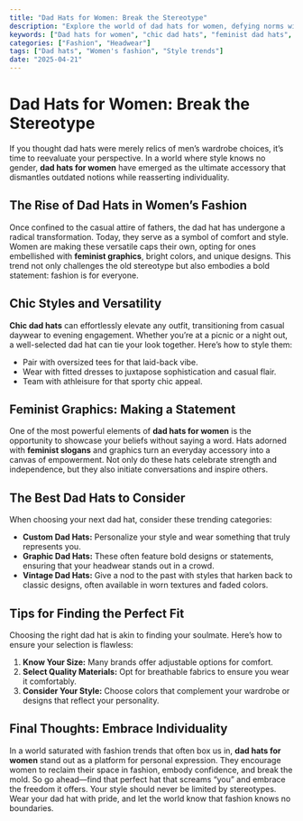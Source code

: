 ```yaml
---
title: "Dad Hats for Women: Break the Stereotype"
description: "Explore the world of dad hats for women, defying norms with chic styles and feminist graphics. Stand out or blend in with our curated guide."
keywords: ["Dad hats for women", "chic dad hats", "feminist dad hats", "graphic dad hats", "custom dad hats"]
categories: ["Fashion", "Headwear"]
tags: ["Dad hats", "Women's fashion", "Style trends"]
date: "2025-04-21"
---
```


# Dad Hats for Women: Break the Stereotype

If you thought dad hats were merely relics of men’s wardrobe choices, it’s time to reevaluate your perspective. In a world where style knows no gender, **dad hats for women** have emerged as the ultimate accessory that dismantles outdated notions while reasserting individuality.

## The Rise of Dad Hats in Women’s Fashion

Once confined to the casual attire of fathers, the dad hat has undergone a radical transformation. Today, they serve as a symbol of comfort and style. Women are making these versatile caps their own, opting for ones embellished with **feminist graphics**, bright colors, and unique designs. This trend not only challenges the old stereotype but also embodies a bold statement: fashion is for everyone.

## Chic Styles and Versatility

**Chic dad hats** can effortlessly elevate any outfit, transitioning from casual daywear to evening engagement. Whether you’re at a picnic or a night out, a well-selected dad hat can tie your look together. Here’s how to style them:

- Pair with oversized tees for that laid-back vibe.
- Wear with fitted dresses to juxtapose sophistication and casual flair.
- Team with athleisure for that sporty chic appeal.

## Feminist Graphics: Making a Statement

One of the most powerful elements of **dad hats for women** is the opportunity to showcase your beliefs without saying a word. Hats adorned with **feminist slogans** and graphics turn an everyday accessory into a canvas of empowerment. Not only do these hats celebrate strength and independence, but they also initiate conversations and inspire others.

## The Best Dad Hats to Consider

When choosing your next dad hat, consider these trending categories:

- **Custom Dad Hats:** Personalize your style and wear something that truly represents you.
- **Graphic Dad Hats:** These often feature bold designs or statements, ensuring that your headwear stands out in a crowd.
- **Vintage Dad Hats:** Give a nod to the past with styles that harken back to classic designs, often available in worn textures and faded colors.

## Tips for Finding the Perfect Fit

Choosing the right dad hat is akin to finding your soulmate. Here’s how to ensure your selection is flawless:

1. **Know Your Size:** Many brands offer adjustable options for comfort.
2. **Select Quality Materials:** Opt for breathable fabrics to ensure you wear it comfortably.
3. **Consider Your Style:** Choose colors that complement your wardrobe or designs that reflect your personality.

## Final Thoughts: Embrace Individuality

In a world saturated with fashion trends that often box us in, **dad hats for women** stand out as a platform for personal expression. They encourage women to reclaim their space in fashion, embody confidence, and break the mold. So go ahead—find that perfect hat that screams “you” and embrace the freedom it offers. Your style should never be limited by stereotypes. Wear your dad hat with pride, and let the world know that fashion knows no boundaries.